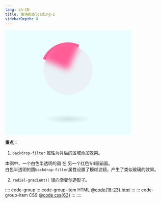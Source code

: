 ```yaml
---
lang: zh-CN
title: 玻璃拟态loading-2
sidebarDepth: 0
---
```


<div class="glass-container">
  <div class="glass-loader">
    <span></span>
    <span></span>
  </div>
</div>

<style>
@keyframes glass-loader-two {
  0% {
    transform: rotate(0deg);
  }
  100% {
    transform: rotate(360deg);
  }
}
</style>

<style scoped>
.glass-container {
  height: 300px;
  width: 410px;
  background-color: #eafdff;
  padding-top: 40px;
  display: flex;
  justify-content: center;
}
.glass-loader {
  position: relative;
  width: 180px;
  height: 180px;
}
.glass-loader span:nth-child(1) {
  position: absolute;
  top: 10px;
  left: 10px;
  right: 10px;
  bottom: 10px;
  background-color: rgba(233, 30, 99, 0.05);
  border-radius: 50%;
  backdrop-filter: blur(10px);
  border: 1px solid rgba(255, 255, 255, 0.1);
  z-index: 2;
}
.glass-loader span:nth-child(2) {
  position: absolute;
  top: 0;
  left: 0;
  width: 100%;
  height: 100%;
  display: block;
  border-radius: 50%;
  z-index: 1;
  overflow: hidden;
  animation: glass-loader-two 1s linear infinite;
}
.glass-loader span:nth-child(2)::before {
  content: '';
  position: absolute;
  top: -50%;
  left: -50%;
  width: 100%;
  height: 100%;
  background: #ff6198;
}
.glass-loader span:nth-child(1)::before {
  content: '';
  position: absolute;
  bottom: -100px;
  left: -20%;
  width: 140%;
  height: 40px;
  border-radius: 50%;
  background: radial-gradient(rgba(0,0,0,0.1),transparent,transparent);
}
html.dark .glass-container {
  background-color: transparent;
}
</style>


**重点：**

1. `backdrop-filter` 属性为背后的区域添加效果。

本例中，一个白色半透明的圆 在 另一个红色1/4圆前面。  
白色半透明的圆`backdrop-filter`属性设置了模糊滤镜，产生了类似玻璃的效果。

2. `radial-gradient()` 径向渐变创造影子。


:::: code-group
::: code-group-item HTML
@[code{18-23} html](./index.html)
:::
::: code-group-item CSS
@[code css{63}](./style.css)
:::
::::

